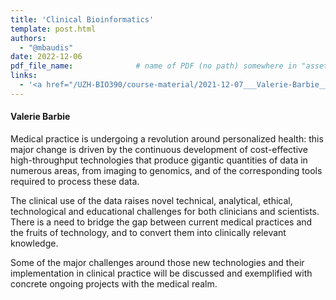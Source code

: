 ```yaml
---
title: 'Clinical Bioinformatics'
template: post.html
authors:
  - "@mbaudis"
date: 2022-12-06
pdf_file_name: 				# name of PDF (no path) somewhere in "assets"; auto-linked
links:
  - '<a href="/UZH-BIO390/course-material/2021-12-07___Valerie-Barbie__Clinical-Bioinformatics__UZH-BIO390-HS21-lecture-12.pdf" target="_blank">[2021 lecture slides]</a>'
---
```


#### Valerie Barbie

Medical practice is undergoing a revolution around personalized health: this major change is driven by the continuous development of cost-effective high-throughput technologies that produce gigantic quantities of data in numerous areas, from imaging to genomics, and of the corresponding tools required to process these data.

<!--more-->

The clinical use of the data raises novel technical, analytical, ethical, technological and educational challenges for both clinicians and scientists. There is a need to bridge the gap between current medical practices and the fruits of technology, and to convert them into clinically relevant knowledge.

Some of the major challenges around those new technologies and their implementation in clinical practice will be discussed and exemplified with concrete ongoing projects with the medical realm.
